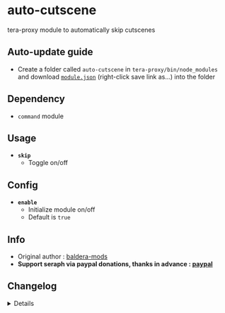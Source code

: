# auto-cutscene
tera-proxy module to automatically skip cutscenes

## Auto-update guide
- Create a folder called `auto-cutscene` in `tera-proxy/bin/node_modules` and download [`module.json`](https://raw.githubusercontent.com/ylennia-archives/auto-cutscene/master/module.json) (right-click save link as...) into the folder

## Dependency
- `command` module

## Usage
- __`skip`__
  - Toggle on/off

## Config
- __`enable`__
  - Initialize module on/off
  - Default is `true`

## Info
- Original author : [baldera-mods](https://github.com/baldera-mods)
- **Support seraph via paypal donations, thanks in advance : [paypal](https://www.paypal.me/seraphinush)**

## Changelog
<details>

    1.30
    - Removed `command` require()
    - Updated to `mod.command`
    1.29
    - Removed font color bloat
    1.28
    - Added auto-update support
    - Refactored config file
    -- Added `enable`
    1.27
    - Updated name and font color
    1.26
    - Updated code aesthetics
    1.24
    - Updated code
    - Added string function
    1.23
    - Updated code aesthetics
    1.22
    - Updated code aesthetics
    1.21
    - Rolled back code
    1.20
    - Fixed error
    1.10
    - Updated code
    1.00
    - Initial fork

</details>
